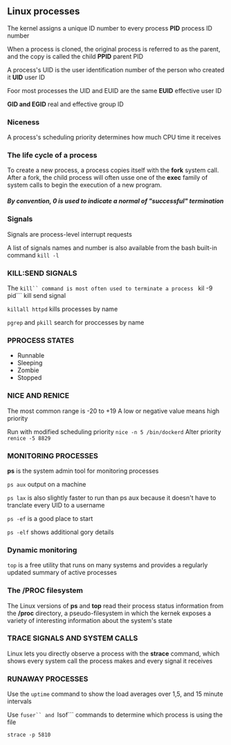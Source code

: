 ## Linux processes

The kernel assigns a unique ID number to every process **PID** process ID number
 
When a process is cloned, the original process is referred to as the parent, and the copy is called the child **PPID** parent PID

A process's UID is the user identification number of the person who created it **UID** user ID

Foor most processes the UID and EUID are the same **EUID** effective user ID

**GID and EGID** real and effective group ID

### Niceness
A process's scheduling priority determines how much CPU time it receives

### The life cycle of a process

To create a new process, a process copies itself with the **fork** system call.
After a fork, the child process will often usse one of the **exec** family of system calls to begin the execution of a new program.

##### By convention, 0 is used to indicate a normal of "successful" termination

### Signals

Signals are process-level interrupt requests

A list of signals names and number is also available from the bash built-in command ```kill -l```

### KILL:SEND SIGNALS

The ```kill`` command is most often used to terminate a process
``` kil -9 pid``` kill send signal

```killall httpd``` kills processes by name

```pgrep``` and ```pkill``` search for proccesses by name

### PPROCESS STATES

 * Runnable
 * Sleeping
 * Zombie
 * Stopped


### NICE AND RENICE

The most common range is -20 to +19
A low or negative value means high priority

Run with modified scheduling priority ```nice -n 5 /bin/dockerd```
Alter priority ```renice -5 8829```


### MONITORING PROCESSES

__ps__ is the system admin tool for monitoring processes

```ps aux``` output on a machine

```ps lax``` is also slightly faster to run than ps aux because it doesn't have to tranclate every UID to a username

```ps -ef``` is a good place to start

```ps -elf``` shows additional gory details

### Dynamic monitoring 

```top``` is a free utility that runs on many systems and provides a regularly updated summary of active processes

### The /PROC filesystem

The Linux versions of __ps__ and __top__ read their process status information from the __/proc__ directory, a pseudo-filesystem in which the kernek exposes a variety of interesting information about the system's state

### TRACE SIGNALS AND SYSTEM CALLS

Linux lets you directly observe a process with the  __strace__ command, which shows every system call the process makes and every signal it receives

### RUNAWAY PROCESSES

Use the ```uptime``` command to show the load averages over 1,5, and 15 minute intervals

Use ```fuser`` and ```lsof``` commands to determine which process is using the file

```strace -p 5810```
